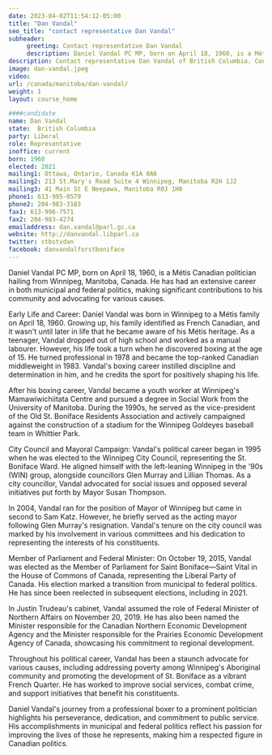 ```yaml
---
date: 2023-04-02T11:54:12-05:00
title: "Dan Vandal"
seo_title: "contact representative Dan Vandal"
subheader:
     greeting: Contact representative Dan Vandal
     description: Daniel Vandal PC MP, born on April 18, 1960, is a Métis Canadian politician hailing from Winnipeg, Manitoba, Canada. He has had an extensive career in both municipal and federal politics, making significant contributions to his community and advocating for various causes.
description: Contact representative Dan Vandal of British Columbia. Contact information for Dan Vandal includes email address, phone number, and mailing address.
image: dan-vandal.jpeg
video:
url: /canada/manitoba/dan-vandal/
weight: 1
layout: course_home

####candidate
name: Dan Vandal
state:	British Columbia
party: Liberal
role: Representative
inoffice: current
born: 1960
elected: 2021
mailing1: Ottawa, Ontario, Canada K1A 0A6
mailing2: 213 St.Mary's Road Suite 4 Winnipeg, Manitoba R2H 1J2
mailing3: 41 Main St E Neepawa, Manitoba R0J 1H0
phone1: 613-995-0579
phone2: 204-983-3183
fax1: 613-996-7571
fax2: 204-983-4274
emailaddress: dan.vandal@parl.gc.ca
website: http://danvandal.libparl.ca
twitter: stbstvdan
facebook: danvandalforstboniface
---
```


Daniel Vandal PC MP, born on April 18, 1960, is a Métis Canadian politician hailing from Winnipeg, Manitoba, Canada. He has had an extensive career in both municipal and federal politics, making significant contributions to his community and advocating for various causes.

Early Life and Career:
Daniel Vandal was born in Winnipeg to a Métis family on April 18, 1960. Growing up, his family identified as French Canadian, and it wasn't until later in life that he became aware of his Métis heritage. As a teenager, Vandal dropped out of high school and worked as a manual labourer. However, his life took a turn when he discovered boxing at the age of 15. He turned professional in 1978 and became the top-ranked Canadian middleweight in 1983. Vandal's boxing career instilled discipline and determination in him, and he credits the sport for positively shaping his life.

After his boxing career, Vandal became a youth worker at Winnipeg's Mamawiwichiitata Centre and pursued a degree in Social Work from the University of Manitoba. During the 1990s, he served as the vice-president of the Old St. Boniface Residents Association and actively campaigned against the construction of a stadium for the Winnipeg Goldeyes baseball team in Whittier Park.

City Council and Mayoral Campaign:
Vandal's political career began in 1995 when he was elected to the Winnipeg City Council, representing the St. Boniface Ward. He aligned himself with the left-leaning Winnipeg in the '90s (WIN) group, alongside councillors Glen Murray and Lillian Thomas. As a city councillor, Vandal advocated for social issues and opposed several initiatives put forth by Mayor Susan Thompson.

In 2004, Vandal ran for the position of Mayor of Winnipeg but came in second to Sam Katz. However, he briefly served as the acting mayor following Glen Murray's resignation. Vandal's tenure on the city council was marked by his involvement in various committees and his dedication to representing the interests of his constituents.

Member of Parliament and Federal Minister:
On October 19, 2015, Vandal was elected as the Member of Parliament for Saint Boniface—Saint Vital in the House of Commons of Canada, representing the Liberal Party of Canada. His election marked a transition from municipal to federal politics. He has since been reelected in subsequent elections, including in 2021.

In Justin Trudeau's cabinet, Vandal assumed the role of Federal Minister of Northern Affairs on November 20, 2019. He has also been named the Minister responsible for the Canadian Northern Economic Development Agency and the Minister responsible for the Prairies Economic Development Agency of Canada, showcasing his commitment to regional development.

Throughout his political career, Vandal has been a staunch advocate for various causes, including addressing poverty among Winnipeg's Aboriginal community and promoting the development of St. Boniface as a vibrant French Quarter. He has worked to improve social services, combat crime, and support initiatives that benefit his constituents.

Daniel Vandal's journey from a professional boxer to a prominent politician highlights his perseverance, dedication, and commitment to public service. His accomplishments in municipal and federal politics reflect his passion for improving the lives of those he represents, making him a respected figure in Canadian politics.
